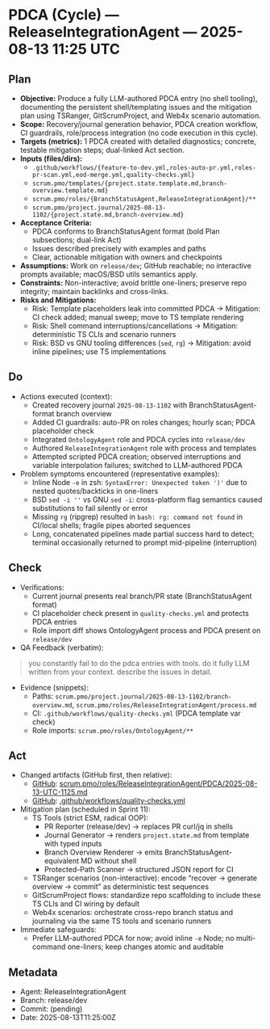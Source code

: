 # PDCA (Cycle) — ReleaseIntegrationAgent — 2025-08-13 11:25 UTC

## Plan
- **Objective:** Produce a fully LLM-authored PDCA entry (no shell tooling), documenting the persistent shell/templating issues and the mitigation plan using TSRanger, GitScrumProject, and Web4x scenario automation.
- **Scope:** Recovery/journal generation behavior, PDCA creation workflow, CI guardrails, role/process integration (no code execution in this cycle).
- **Targets (metrics):** 1 PDCA created with detailed diagnostics; concrete, testable mitigation steps; dual-linked Act section.
- **Inputs (files/dirs):**
  - `.github/workflows/{feature-to-dev.yml,roles-auto-pr.yml,roles-pr-scan.yml,eod-merge.yml,quality-checks.yml}`
  - `scrum.pmo/templates/{project.state.template.md,branch-overview.template.md}`
  - `scrum.pmo/roles/{BranchStatusAgent,ReleaseIntegrationAgent}/**`
  - `scrum.pmo/project.journal/2025-08-13-1102/{project.state.md,branch-overview.md}`
- **Acceptance Criteria:**
  - PDCA conforms to BranchStatusAgent format (bold Plan subsections; dual-link Act)
  - Issues described precisely with examples and paths
  - Clear, actionable mitigation with owners and checkpoints
- **Assumptions:** Work on `release/dev`; GitHub reachable; no interactive prompts available; macOS/BSD utils semantics apply.
- **Constraints:** Non-interactive; avoid brittle one-liners; preserve repo integrity; maintain backlinks and cross-links.
- **Risks and Mitigations:**
  - Risk: Template placeholders leak into committed PDCA → Mitigation: CI check added; manual sweep; move to TS template rendering
  - Risk: Shell command interruptions/cancellations → Mitigation: deterministic TS CLIs and scenario runners
  - Risk: BSD vs GNU tooling differences (`sed`, `rg`) → Mitigation: avoid inline pipelines; use TS implementations

## Do
- Actions executed (context):
  - Created recovery journal `2025-08-13-1102` with BranchStatusAgent-format branch overview
  - Added CI guardrails: auto-PR on roles changes; hourly scan; PDCA placeholder check
  - Integrated `OntologyAgent` role and PDCA cycles into `release/dev`
  - Authored `ReleaseIntegrationAgent` role with process and templates
  - Attempted scripted PDCA creation; observed interruptions and variable interpolation failures; switched to LLM-authored PDCA
- Problem symptoms encountered (representative examples):
  - Inline Node `-e` in zsh: `SyntaxError: Unexpected token ')'` due to nested quotes/backticks in one-liners
  - BSD `sed -i ''` vs GNU `sed -i`: cross-platform flag semantics caused substitutions to fail silently or error
  - Missing `rg` (ripgrep) resulted in `bash: rg: command not found` in CI/local shells; fragile pipes aborted sequences
  - Long, concatenated pipelines made partial success hard to detect; terminal occasionally returned to prompt mid-pipeline (interruption)

## Check
- Verifications:
  - Current journal presents real branch/PR state (BranchStatusAgent format)
  - CI placeholder check present in `quality-checks.yml` and protects PDCA entries
  - Role import diff shows OntologyAgent process and PDCA present on `release/dev`
- QA Feedback (verbatim):
> you constantly fail to do the pdca entries with tools. do it fully LLM written from your context. describe the issues in detail.
- Evidence (snippets):
  - Paths: `scrum.pmo/project.journal/2025-08-13-1102/branch-overview.md`, `scrum.pmo/roles/ReleaseIntegrationAgent/process.md`
  - CI: `.github/workflows/quality-checks.yml` (PDCA template var check)
  - Role imports: `scrum.pmo/roles/OntologyAgent/**`

## Act
- Changed artifacts (GitHub first, then relative):
  - [GitHub](https://github.com/Cerulean-Circle-GmbH/Web4Articles/blob/release/dev/scrum.pmo/roles/ReleaseIntegrationAgent/PDCA/2025-08-13-UTC-1125.md): [scrum.pmo/roles/ReleaseIntegrationAgent/PDCA/2025-08-13-UTC-1125.md](./2025-08-13-UTC-1125.md)
  - [GitHub](https://github.com/Cerulean-Circle-GmbH/Web4Articles/blob/release/dev/.github/workflows/quality-checks.yml): [.github/workflows/quality-checks.yml](../../../../.github/workflows/quality-checks.yml)
- Mitigation plan (scheduled in Sprint 11):
  - TS Tools (strict ESM, radical OOP):
    - PR Reporter (release/dev) → replaces PR curl/jq in shells
    - Journal Generator → renders `project.state.md` from template with typed inputs
    - Branch Overview Renderer → emits BranchStatusAgent-equivalent MD without shell
    - Protected-Path Scanner → structured JSON report for CI
  - TSRanger scenarios (non-interactive): encode “recover → generate overview → commit” as deterministic test sequences
  - GitScrumProject flows: standardize repo scaffolding to include these TS CLIs and CI wiring by default
  - Web4x scenarios: orchestrate cross-repo branch status and journaling via the same TS tools and scenario runners
- Immediate safeguards:
  - Prefer LLM-authored PDCA for now; avoid inline `-e` Node; no multi-command one-liners; keep changes atomic and auditable

## Metadata
- Agent: ReleaseIntegrationAgent
- Branch: release/dev
- Commit: (pending)
- Date: 2025-08-13T11:25:00Z
